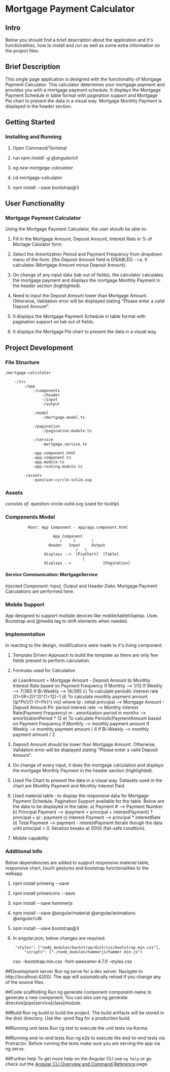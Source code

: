 # Mortgage Payment Calculator

## Intro

Below you should find a brief description about the application and it's functionalities, how to install and run as well as some extra information on the project files.

## Brief Description

This single page application is designed with the functionality of Mortgage Payment Calculator. This calculator determines your mortgage payment and provides you with a mortgage payment schedule. 
It displays the Mortgage Payment Schedule in table format with pagination support and Mortgage Pie chart to present the data in a visual way. Mortgage Monthly Payment is displayed in the header section.

## Getting Started

### Installing and Running

1. Open Command/Terminal

2. run *npm install -g @angular/cli*

3. *ng new mortgage-calculator* 

4. cd mortgage-calculator

5. npm install --save bootstrap@3

## User Functionality

### Mortgage Payment Calculator

Using the Mortgage Payment Calculator, the user shoulb be able to:

1. Fill in the Mortgage Amount, Deposit Amount, Interest Rate in % of Mortage Calulator form.

2. Select the Amortization Period and Payment Frequency from dropdown menu of the form. (the Deposit Amount field is DISABLED - i.e. It calculates (Mortgage Amount minus Deposit Amount).

3. On change of any input data (tab out of fields), the calculator calculates the mortgage payment and displays the mortgage Monthly Payment in the header section (highlighted).

4. Need to input the Deposit Amount lower than Mortgage Amount. Otherwise, Validation error will be displayed stating "Please enter a valid Deposit Amount".

4. It displays the Mortgage Payment Schedule in table format with pagination support on tab out of fields.

5. It displays the Mortgage Pie chart to present the data in a visual way.

## Project Development

### File Structure

```
/mortgage-calculator

	-/src
		-/app
			-/components
				-/header
				-/input
				-/output
			
			-/model
				-/mortgage.model.ts

			-/pagination
				-/pagination.module.ts

			-/service
				-mortgage.service.ts

			-app.component.html
			-app.component.ts
			-app.module.ts
			-app-routing.module.ts

		-/assets
			-question-circle-solid.svg
```

### Assets
*consists of*: question-circle-solid.svg (used for tooltip)

### Components Model
	  	      
	  	      Root: App Component - app/app.component.html

						 App Component
					    	/     |       \
					   Header   Input     Output
							       /   \    						
					 displays -->  [PieChart]  [Table] 
								      |
					 displays -->              [Pagination]       
				  				

#### Service Communication: MortgageService

*Injected Component*: Input, Output and Header
*Data*: Mortgage Payment Calculations are performed here.

### Mobile Support

App designed to support multiple devices like mobile/tablet/laptop. Uses Bootstrap and @media tag to shift elements when needed.

### Implementation

In reacting to the design, modifications were made to it's living component.

1. Template Driven Approach to build the template as there are only few fields present to perform calculation.

2. Formulas used for Calculation

	a) LoanAmount = Mortgage Amount - Deposit Amount
	b) Monthly Interest Rate based on Payment Frequency
		If Monthly   -->  1/12
		If Weekly    -->  7/365
		If Bi-Weekly -->  14/365
	c) To calculate periodic interest rate
		((1+(iR÷2))^2)^(1÷12)−1
	d) To calculate monthly payment amount
		(Ip*Pir)/(1-(1+Pir)^(-m)) where 
					Ip : initial principal 		        -->  Mortgage Amount - Deposit Amount
					Pir: period interest rate	        -->  Monthly Interest Rate(Payment Frequency)
					m  : amortizaiton period in months  -->  amortizationPeriod * 12
        e) To calculate PeriodicPaymentAmount based on Payment Frequency
		If Monthly   -->  monthly payment amount
		If Weekly    -->  monthly payment amount / 4
		If Bi-Weekly -->  monthly payment amount / 2

3. Deposit Amount should be lower than Mortgage Amount. Otherwise, Validation error will be displayed stating "Please enter a valid Deposit Amount".

4. On change of every input, it does the mortgage calculation and displays the mortgage Monthly Payment in the header section (highlighted).

3. Used Pie Chart to present the data in a visual way. Datasets used in the chart are Monthly Payment and Monthly Interest Paid.

4. Used material table : <mat-table> to display the responsive data for Mortgage Payment Schedule. Pagination Support available for the table.
   Below are the data to be displayed in the table:
	a) Payment #          -->  Payment Number
	b) Principal Payment  -->  (payment > principal + interestPayment) ? principal + pi : payment
	c) Interest Payment   -->  principal * interestRate
	d) Total Payment      -->  payment - interestPayment
Iterate though the data until principal > 0. Iteration breaks at 5000 (fail-safe condition).	

5. Mobile capability

### Additional Info

Below dependencies are added to support responsive material table, responsive chart, touch gestures and bootstrap functionalities to the webapp.

1. npm install primeng --save

2. npm install primeicons --save

3. npm install --save hammerjs

4. npm install --save @angular/material @angular/animations @angular/cdk

5. npm install --save bootstrap@3

6. In angular.json, below changes are required.

 	    "styles": ["node_modules/bootstrap/dist/css/bootstrap.min.css"],
            "scripts": ["./node_modules/hammerjs/hammer.min.js"]

	css:
	    -bootstrap.min.css
            -font-awesome-4.7.0
	    -styles.css

##Development server
Run ng serve for a dev server. Navigate to http://localhost:4200/. The app will automatically reload if you change any of the source files.

##Code scaffolding
Run ng generate component component-name to generate a new component. You can also use ng generate directive|pipe|service|class|module.

##Build
Run ng build to build the project. The build artifacts will be stored in the dist/ directory. Use the -prod flag for a production build.

##Running unit tests
Run ng test to execute the unit tests via Karma.

##Running end-to-end tests
Run ng e2e to execute the end-to-end tests via Protractor. Before running the tests make sure you are serving the app via ng serve.

##Further help
To get more help on the Angular CLI use `ng help` or go check out the [Angular CLI Overview and Command Reference](https://angular.io/cli) page.
	
